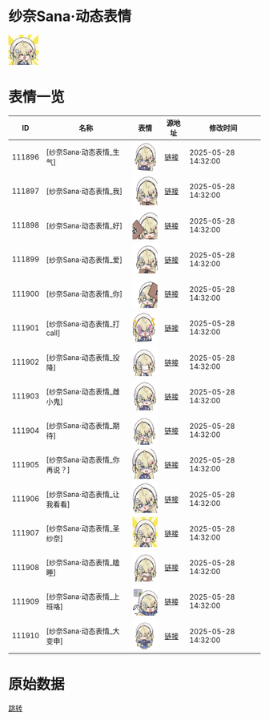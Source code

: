 # 纱奈Sana·动态表情

<img src="./cover.png" height="60" alt="cover" />

# 表情一览

|ID|名称|表情|源地址|修改时间|
|----|----|----|----|----|
|111896|[纱奈Sana·动态表情_生气]|<img src="./pic/111896_%5B纱奈Sana·动态表情_生气%5D.gif" height="60" alt="生气"/>|[链接](https://i0.hdslb.com/bfs/garb/f5cce624e8de59c2c1f5e4fb83c29012b161ba35.gif)|2025-05-28 14:32:00|
|111897|[纱奈Sana·动态表情_我]|<img src="./pic/111897_%5B纱奈Sana·动态表情_我%5D.gif" height="60" alt="我"/>|[链接](https://i0.hdslb.com/bfs/garb/83d400408ba02ba29b2a241cced8ecc11dfea877.gif)|2025-05-28 14:32:00|
|111898|[纱奈Sana·动态表情_好]|<img src="./pic/111898_%5B纱奈Sana·动态表情_好%5D.gif" height="60" alt="好"/>|[链接](https://i0.hdslb.com/bfs/garb/0368b053c995027f0e9a799c75a1adabad47e242.gif)|2025-05-28 14:32:00|
|111899|[纱奈Sana·动态表情_爱]|<img src="./pic/111899_%5B纱奈Sana·动态表情_爱%5D.gif" height="60" alt="爱"/>|[链接](https://i0.hdslb.com/bfs/garb/ad57c3f3557a8303bab0de0f33b889acb31c8ee5.gif)|2025-05-28 14:32:00|
|111900|[纱奈Sana·动态表情_你]|<img src="./pic/111900_%5B纱奈Sana·动态表情_你%5D.gif" height="60" alt="你"/>|[链接](https://i0.hdslb.com/bfs/garb/34f35163b03e37c95d1ea73a9238c27f90c83ae7.gif)|2025-05-28 14:32:00|
|111901|[纱奈Sana·动态表情_打call]|<img src="./pic/111901_%5B纱奈Sana·动态表情_打call%5D.gif" height="60" alt="打call"/>|[链接](https://i0.hdslb.com/bfs/garb/69308fe84177495e37ea28d4227f6a003a0424ff.gif)|2025-05-28 14:32:00|
|111902|[纱奈Sana·动态表情_投降]|<img src="./pic/111902_%5B纱奈Sana·动态表情_投降%5D.gif" height="60" alt="投降"/>|[链接](https://i0.hdslb.com/bfs/garb/ac8430575c32d9b389dd6a8026d465864065a0f9.gif)|2025-05-28 14:32:00|
|111903|[纱奈Sana·动态表情_雌小鬼]|<img src="./pic/111903_%5B纱奈Sana·动态表情_雌小鬼%5D.gif" height="60" alt="雌小鬼"/>|[链接](https://i0.hdslb.com/bfs/garb/cf7cdd6aa0a942ebaae38080de27a13504d1841c.gif)|2025-05-28 14:32:00|
|111904|[纱奈Sana·动态表情_期待]|<img src="./pic/111904_%5B纱奈Sana·动态表情_期待%5D.gif" height="60" alt="期待"/>|[链接](https://i0.hdslb.com/bfs/garb/1edf1f61dd74670499d978e6f65274924bfa4418.gif)|2025-05-28 14:32:00|
|111905|[纱奈Sana·动态表情_你再说？]|<img src="./pic/111905_%5B纱奈Sana·动态表情_你再说？%5D.gif" height="60" alt="你再说？"/>|[链接](https://i0.hdslb.com/bfs/garb/3d0f45f88ba725d0458757a02084e129f9197d63.gif)|2025-05-28 14:32:00|
|111906|[纱奈Sana·动态表情_让我看看]|<img src="./pic/111906_%5B纱奈Sana·动态表情_让我看看%5D.gif" height="60" alt="让我看看"/>|[链接](https://i0.hdslb.com/bfs/garb/5ac18cbe686ed8f3acb5c569b6674080ede7d58c.gif)|2025-05-28 14:32:00|
|111907|[纱奈Sana·动态表情_圣纱奈]|<img src="./pic/111907_%5B纱奈Sana·动态表情_圣纱奈%5D.gif" height="60" alt="圣纱奈"/>|[链接](https://i0.hdslb.com/bfs/garb/3756b93eacc2194ce2bb55ddc0afd7e3fa406a01.gif)|2025-05-28 14:32:00|
|111908|[纱奈Sana·动态表情_瞌睡]|<img src="./pic/111908_%5B纱奈Sana·动态表情_瞌睡%5D.gif" height="60" alt="瞌睡"/>|[链接](https://i0.hdslb.com/bfs/garb/9ed1617441d0d62c168fbee729182f338accb7a5.gif)|2025-05-28 14:32:00|
|111909|[纱奈Sana·动态表情_上班咯]|<img src="./pic/111909_%5B纱奈Sana·动态表情_上班咯%5D.gif" height="60" alt="上班咯"/>|[链接](https://i0.hdslb.com/bfs/garb/0a0030c7f5c1435396cd3f790125d4a240e9e4e7.gif)|2025-05-28 14:32:00|
|111910|[纱奈Sana·动态表情_大变申]|<img src="./pic/111910_%5B纱奈Sana·动态表情_大变申%5D.gif" height="60" alt="大变申"/>|[链接](https://i0.hdslb.com/bfs/garb/7051d732432d21e65976590fb154a85bb410fd74.gif)|2025-05-28 14:32:00|

# 原始数据

[跳转](./raw.json)


